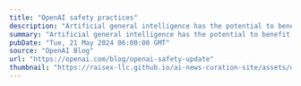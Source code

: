 ```yaml
---
title: "OpenAI safety practices"
description: "Artificial general intelligence has the potential to benefit nearly every aspect of our lives—so it must be developed and deployed responsibly."
summary: "Artificial general intelligence has the potential to benefit nearly every aspect of our lives—so it must be developed and deployed responsibly."
pubDate: "Tue, 21 May 2024 06:00:00 GMT"
source: "OpenAI Blog"
url: "https://openai.com/blog/openai-safety-update"
thumbnail: "https://raisex-llc.github.io/ai-news-curation-site/assets/openai_logo.png"
---
```


